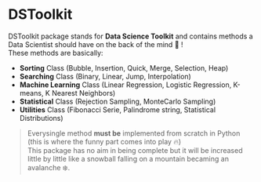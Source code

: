 # DSToolkit

DSToolkit package stands for <b>Data Science Toolkit</b> and contains methods a Data Scientist should have on the back of the mind :tada: ! <br>
These methods are basically:

  * <b>Sorting</b> Class (Bubble, Insertion, Quick, Merge, Selection, Heap)
  * <b>Searching</b> Class (Binary, Linear, Jump, Interpolation)
  * <b>Machine Learning</b> Class (Linear Regression, Logistic Regression, K-means, K Nearest Neighbors)
  * <b>Statistical</b> Class (Rejection Sampling, MonteCarlo Sampling)
  * <b>Utilities</b> Class (Fibonacci Serie, Palindrome string, Statistical Distributions) <br>

>Everysingle method <b>must be</b> implemented from scratch in Python (this is where the funny part comes into play :fire:) <br>
>This package has no aim in being complete but it will be increased little by little like a snowball falling on a mountain becaming an avalanche :snowflake:.
